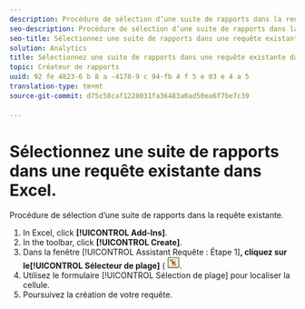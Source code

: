 ```yaml
---
description: Procédure de sélection d’une suite de rapports dans la requête existante.
seo-description: Procédure de sélection d’une suite de rapports dans la requête existante.
seo-title: Sélectionnez une suite de rapports dans une requête existante dans Excel.
solution: Analytics
title: Sélectionnez une suite de rapports dans une requête existante dans Excel.
topic: Créateur de rapports
uuid: 92 fe 4823-6 b 8 a -4178-9 c 94-fb 4 f 5 e 03 e 4 a 5
translation-type: tm+mt
source-git-commit: d75c58caf1220031fa36483a0ad50ea6f7be7c39

---
```



# Sélectionnez une suite de rapports dans une requête existante dans Excel.

Procédure de sélection d’une suite de rapports dans la requête existante.

1. In Excel, click **[!UICONTROL Add-Ins]**.
1. In the toolbar, click **[!UICONTROL Create]**.
1. Dans la fenêtre [!UICONTROL Assistant Requête : Étape 1]**, cliquez sur le[!UICONTROL Sélecteur de plage]** ( ![](assets/select_cell_icon.png).
1. Utilisez le formulaire [!UICONTROL Sélection de plage] pour localiser la cellule.
1. Poursuivez la création de votre requête.
